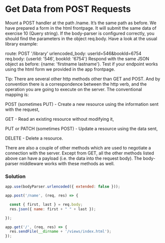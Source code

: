 # Get Data from POST Requests

Mount a POST handler at the path /name. It’s the same path as before. We have prepared a form in the html frontpage. It will submit the same data of exercise 10 (Query string). If the body-parser is configured correctly, you should find the parameters in the object req.body. Have a look at the usual library example:

route: POST '/library'
urlencoded_body: userId=546&bookId=6754
req.body: {userId: '546', bookId: '6754'}
Respond with the same JSON object as before: {name: 'firstname lastname'}. Test if your endpoint works using the html form we provided in the app frontpage.

Tip: There are several other http methods other than GET and POST. And by convention there is a correspondence between the http verb, and the operation you are going to execute on the server. The conventional mapping is:

POST (sometimes PUT) - Create a new resource using the information sent with the request,

GET - Read an existing resource without modifying it,

PUT or PATCH (sometimes POST) - Update a resource using the data sent,

DELETE - Delete a resource.

There are also a couple of other methods which are used to negotiate a connection with the server. Except from GET, all the other methods listed above can have a payload (i.e. the data into the request body). The body-parser middleware works with these methods as well.

### Solution

```javaScript
app.use(bodyParser.urlencoded({ extended: false }));

app.post('/name', (req, res) => {

  const { first, last } = req.body;
  res.json({ name: first + " " + last });

});

app.get('/', (req, res) => {
  res.sendFile(__dirname + '/views/index.html');
});

```
